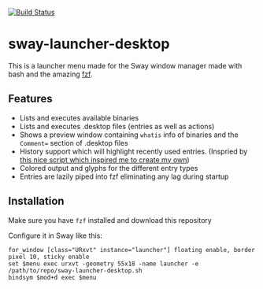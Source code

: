 [![Build Status](https://travis-ci.org/Biont/sway-launcher-desktop.svg?branch=master)](https://travis-ci.org/Biont/sway-launcher-desktop)
# sway-launcher-desktop

This is a launcher menu made for the Sway window manager made with bash and the amazing [fzf](https://github.com/junegunn/fzf).

## Features
- Lists and executes available binaries
- Lists and executes .desktop files (entries as well as actions)
- Shows a preview window containing `whatis` info of binaries and the `Comment=` section of .desktop files
- History support which will highlight recently used entries. (Inspried by [this nice script which inspired me to create my own](https://gitlab.com/FlyingWombat/my-scripts/blob/master/sway-launcher))
- Colored output and glyphs for the different entry types
- Entries are lazily piped into fzf eliminating any lag during startup

## Installation

Make sure you have `fzf` installed and download this repository

Configure it in Sway like this:
```
for_window [class="URxvt" instance="launcher"] floating enable, border pixel 10, sticky enable
set $menu exec urxvt -geometry 55x18 -name launcher -e /path/to/repo/sway-launcher-desktop.sh
bindsym $mod+d exec $menu
```
